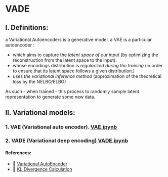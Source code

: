 # VADE
## I. Definitions:

  a Variational Autoencoders is a generative model. 
  a VAE is a particular autoencoder :
  - which  aims to capture the *latent space of our input* (by optimizing the reconstruction from the latent space to the input).
  - whose encodings distribution *is regularized during the training* (in order to ensure that its latent space follows a given distribution.)
  - uses *the variational inference method* (approximation of the theoretical loss by the NELBO/ELBO)

  As such - when trained - this process to randomly sample latent representation to generate some new data. 

## II. Variational models:
 ### 1. VAE (Variational auto encoder).   [VAE.ipynb](./notebooks/VAE.ipynb)
 ### 2. VADE (Variational deep encoding)  [VADE.ipynb](./notebooks/VADE.ipynb)


#### References:
- 📘 [Variational AutoEncoder](https://keras.io/examples/generative/vae/)
- 📘 [KL Divergence Calculation](https://stackoverflow.com/questions/61597340/how-is-kl-divergence-in-pytorch-code-related-to-the-formula)
